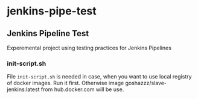 # jenkins-pipe-test

## Jenkins Pipeline Test

Experemental project using testing practices for Jenkins Pipelines

### init-script.sh

File `init-script.sh` is needed in case, when you want to use local registry of docker images. Run it first.
Otherwise image goshazzz/slave-jenkins:latest from hub.docker.com will be use.


